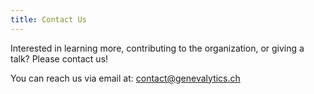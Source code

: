 ```yaml
---
title: Contact Us
---
```


Interested in learning more, contributing to the organization, or giving a talk? Please contact us! 

You can reach us via email at: [contact@genevalytics.ch](mailto:contact@genevalytics.ch)